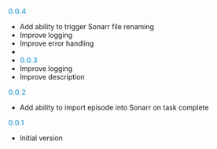 
**<span style="color:#56adda">0.0.4</span>**
- Add ability to trigger Sonarr file renaming
- Improve logging
- Improve error handling
- 
- **<span style="color:#56adda">0.0.3</span>**
- Improve logging
- Improve description

**<span style="color:#56adda">0.0.2</span>**
- Add ability to import episode into Sonarr on task complete

**<span style="color:#56adda">0.0.1</span>**
- Initial version
